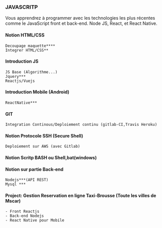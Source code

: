 ### JAVASCRITP
Vous apprendrez à programmer avec les technologies les plus récentes comme le JavaScript front et back-end. Node JS, React, et React Native.
#### Notion HTML/CSS 
	Decoupage maquette****
	Integrer HTML/CSS**
#### Introduction JS
	JS Base (Algorithme...)
	Jquery***
	Reactjs/Vuejs
#### Introduction Mobile (Android)
	ReactNative***
#### GIT 
	Integration Continous/Deploiement continu (gitlab-CI,Travis Heroku)
#### Notion Protocole SSH (Secure Shell)
	Deploiement sur AWS (avec Gitlab)
#### Notion Scritp BASH ou Shell,bat(windows)
#### Notion sur partie Back-end 
	Nodejs***(API REST)
	Mysql *** 

#### Project: Gestion Reservation en ligne Taxi-Brousse (Toute les villes de Mscar)
 	- Front Reactjs
 	- Back-end Nodejs
 	- React Native pour Mobile


